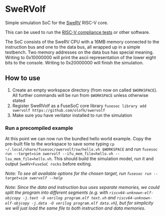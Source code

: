 SweRVolf
========

Simple simulation SoC for the [SweRV](https://github.com/westerndigitalcorporation/swerv_eh1) RISC-V core.

This can be used to run the [RISC-V compliance tests](https://github.com/riscv/riscv-compliance) or other software.

The SoC consists of the SweRV CPU with a 16MB memory connected to the instruction bus and one to the data bus, all wrapped up in a simple testbench. Two memory addresses on the data bus has special meaning. Writing to 0x10000000 will print the ascii representation of the lower eight bits to the console. Writing to 0x20000000 will finish the simulation.

## How to use

1. Create an empty workspace directory (from now on called `$WORKSPACE`). All further commands will be run from `$WORKSPACE` unless otherwise stated
2. Register SweRVolf as a FuseSoC core library `fusesoc library add swervolf https://github.com/olofk/swervolf`
3. Make sure you have verilator installed to run the simulation

### Run a precompiled example

At this point we can now run the bundled hello world example. Copy the pre-built file to the workspace to save some typing `cp ~/.local/share/fusesoc/swervolf/sw/hello.vh $WORKSPACE` and run `fusesoc run --target=sim swervolf --ifu_mem_file=hello.vh --lsu_mem_file=hello.vh`. This should build the simulation model, run it and output `SweRV+FuseSoC rocks` before exiting.

*Note: To see all available options for the chosen target, run `fusesoc run --target=sim swervolf --help`*

*Note: Since the data and instruction bus uses separate memories, we could split the program into different segments (e.g. with `riscv64-unknown-elf-objcopy -j.text -O verilog program.elf text.vh` and `riscv64-unknown-elf-objcopy -j.data -O verilog program.elf data.vh`), but for simplicity we will just load the same file to both instruction and data memories.*
